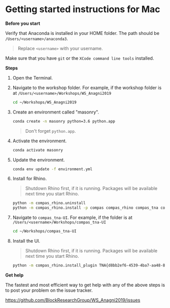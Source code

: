 # Getting started instructions for Mac

**Before you start**

Verify that Anaconda is installed in your HOME folder.
The path should be `/Users/<username>/anaconda3`.

> Replace `<username>` with your username.

Make sure that you have `git` or the `XCode command line tools` installed.

**Steps**

1. Open the Terminal.
2. Navigate to the workshop folder. For example, if the workshop folder is at `/Users/<username>/Workshops/WS_Anagni2019`

   ```bash
   cd ~/Workshops/WS_Anagni2019
   ```

3. Create an environment called "masonry".

   ```bash
   conda create -n masonry python=3.6 python.app
   ```
   > Don't forget `python.app`.

4. Activate the environment.

   ```bash
   conda activate masonry
   ```

5. Update the environment.

   ```bash
   conda env update -f environment.yml
   ```

6. Install for Rhino.

   > Shutdown Rhino first, if it is running.
   > Packages will be available next time you start Rhino.

   ```bash
   python -m compas_rhino.uninstall
   python -m compas_rhino.install -p compas compas_rhino compas_tna compas_assembly compas_rbe
   ```

7. Navigate to `compas_tna-UI`. For example, if the folder is at `/Users/<username>/Workshops/compas_tna-UI`

   ```bash
   cd ~/Workshops/compas_tna-UI
   ```

8. Install the UI.

   > Shutdown Rhino first, if it is running.
   > Packages will be available next time you start Rhino.

   ```bash
   python -m compas_rhino.install_plugin TNA{d8bb2ef6-4539-4ba7-aa48-8ecadb23c229}
   ```

**Get help**

The fastest and most efficient way to get help with any of the above steps is to post your problem on the issue tracker.

https://github.com/BlockResearchGroup/WS_Anagni2019/issues
